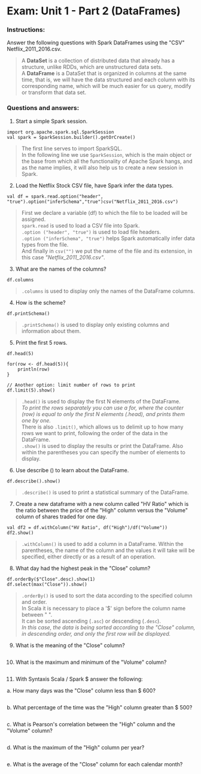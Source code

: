 # Exam: Unit 1 - Part 2 (DataFrames)  

### Instructions:
Answer the following questions with Spark DataFrames using the "CSV" Netflix_2011_2016.csv.
> A **DataSet** is a collection of distributed data that already has a structure, unlike RDDs,
which are unstructured data sets.  
A **DataFrame** is a DataSet that is organized in columns at the same time, that is, we will have the data
structured and each column with its corresponding name, which will be much easier for us
query, modify or transform that data set.  

### Questions and answers:
1. Start a simple Spark session.  
~~~~
import org.apache.spark.sql.SparkSession
val spark = SparkSession.builder().getOrCreate()
~~~~
> The first line serves to import SparkSQL.  
In the following line we use `SparkSession`, which is the main object or the base from which all the 
functionality of Apache Spark hangs, and as the name implies, it will also help us to create a new 
session in Spark.  

2. Load the Netflix Stock CSV file, have Spark infer the data types.
~~~~
val df = spark.read.option("header", "true").option("inferSchema","true")csv("Netflix_2011_2016.csv")
~~~~
> First we declare a variable (df) to which the file to be loaded will be assigned.  
`spark.read` is used to load a CSV file into Spark.  
`.option ("header", "true")` is used to load file headers.  
`.option ("inferSchema", "true")` helps Spark automatically infer data types from the file.  
And finally in `csv("")` we put the name of the file and its extension, in this case _"Netflix_2011_2016.csv"_.  

3. What are the names of the columns?  
~~~~
df.columns
~~~~
> `.columns` is used to display only the names of the DataFrame columns.  

4. How is the scheme?  
~~~~
df.printSchema()
~~~~
> `.printSchema()` is used to display only existing columns and information about them.  

5. Print the first 5 rows.  
~~~~
df.head(5)

for(row <- df.head(5)){
    println(row)
}

// Another option: limit number of rows to print
df.limit(5).show() 
~~~~
> `.head()` is used to display the first N elements of the DataFrame.  
_To print the rows separately you can use a for, where the counter (row) is equal to only the 
first N elements (.head), and prints them one by one._  
There is also `.limit()`, which allows us to delimit up to how many rows we want to print, 
following the order of the data in the DataFrame.  
`.show()` is used to display the results or print the DataFrame. Also within the parentheses 
you can specify the number of elements to display.  

6. Use describe () to learn about the DataFrame.  
~~~~
df.describe().show()
~~~~
> `.describe()` is used to print a statistical summary of the DataFrame.

7. Create a new dataframe with a new column called "HV Ratio" which is the ratio between the price of the 
"High" column versus the "Volume" column of shares traded for one day.  
~~~~
val df2 = df.withColumn("HV Ratio", df("High")/df("Volume"))
df2.show()
~~~~
> `.withColumn()` is used to add a column in a DataFrame. Within the parentheses, the name of the column 
and the values it will take will be specified, either directly or as a result of an operation.  

8. What day had the highest peak in the "Close" column?  
~~~~
df.orderBy($"Close".desc).show(1)
df.select(max("Close")).show()
~~~~
> `.orderBy()` is used to sort the data according to the specified column and order.  
In Scala it is necessary to place a '$' sign before the column name between " ".  
It can be sorted ascending (`.asc`) or descending (`.desc`).  
_In this case, the data is being sorted according to the "Close" column, in descending order, 
and only the first row will be displayed._  

9. What is the meaning of the "Close" column?  
~~~~
~~~~
> 

10. What is the maximum and minimum of the "Volume" column?  
~~~~
~~~~
> 

11. With Syntaxis Scala / Spark $ answer the following:  

a. How many days was the "Close" column less than $ 600? 
~~~~
~~~~
> 
b. What percentage of the time was the "High" column greater than $ 500?  
~~~~
~~~~
> 
c. What is Pearson's correlation between the "High" column and the "Volume" column?  
~~~~
~~~~
> 
d. What is the maximum of the "High" column per year?  
~~~~
~~~~
> 
e. What is the average of the "Close" column for each calendar month?  
~~~~
~~~~
> 

